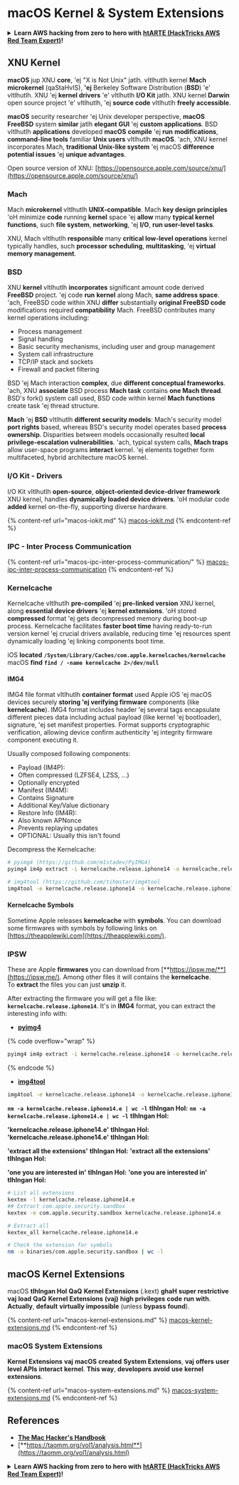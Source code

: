 # macOS Kernel & System Extensions

<details>

<summary><strong>Learn AWS hacking from zero to hero with</strong> <a href="https://training.hacktricks.xyz/courses/arte"><strong>htARTE (HackTricks AWS Red Team Expert)</strong></a><strong>!</strong></summary>

Other ways to support HackTricks:

* If you want to see your **company advertised in HackTricks** or **download HackTricks in PDF** Check the [**SUBSCRIPTION PLANS**](https://github.com/sponsors/carlospolop)!
* Get the [**official PEASS & HackTricks swag**](https://peass.creator-spring.com)
* Discover [**The PEASS Family**](https://opensea.io/collection/the-peass-family), our collection of exclusive [**NFTs**](https://opensea.io/collection/the-peass-family)
* **Join the** 💬 [**Discord group**](https://discord.gg/hRep4RUj7f) or the [**telegram group**](https://t.me/peass) or **follow** us on **Twitter** 🐦 [**@carlospolopm**](https://twitter.com/hacktricks_live)**.**
* **Share your hacking tricks by submitting PRs to the** [**HackTricks**](https://github.com/carlospolop/hacktricks) and [**HackTricks Cloud**](https://github.com/carlospolop/hacktricks-cloud) github repos.

</details>

## XNU Kernel

**macOS** jup XNU **core**, 'ej "X is Not Unix" jatlh. vItlhutlh kernel **Mach microkernel** (qaStaHvIS), **'ej** Berkeley Software Distribution (**BSD**) 'e' vItlhutlh. XNU 'ej **kernel drivers** 'e' vItlhutlh **I/O Kit** jatlh. XNU kernel **Darwin** open source project 'e' vItlhutlh, 'ej **source code** vItlhutlh **freely accessible**.

**macOS** security researcher 'ej Unix developer perspective, **macOS** **FreeBSD** system **similar** jatlh **elegant GUI** 'ej **custom applications**. BSD vItlhutlh **applications** developed **macOS** **compile** 'ej **run** **modifications**, **command-line tools** familiar **Unix users** vItlhutlh **macOS**. 'ach, XNU kernel incorporates Mach, **traditional Unix-like system** 'ej macOS **difference** **potential issues** 'ej **unique advantages**.

Open source version of XNU: [https://opensource.apple.com/source/xnu/](https://opensource.apple.com/source/xnu/)

### Mach

Mach **microkernel** vItlhutlh **UNIX-compatible**. Mach **key design principles** 'oH minimize **code** running **kernel** space 'ej **allow** many **typical kernel functions**, such **file system**, **networking**, 'ej **I/O**, **run user-level tasks**.

XNU, Mach vItlhutlh **responsible** many **critical low-level operations** kernel typically handles, such **processor scheduling**, **multitasking**, 'ej **virtual memory management**.

### BSD

XNU **kernel** vItlhutlh **incorporates** significant amount code derived **FreeBSD** project. 'ej code **run** **kernel** along Mach, **same address space**. 'ach, FreeBSD code within XNU **differ** substantially **original FreeBSD code** modifications required **compatibility** Mach. FreeBSD contributes many kernel operations including:

* Process management
* Signal handling
* Basic security mechanisms, including user and group management
* System call infrastructure
* TCP/IP stack and sockets
* Firewall and packet filtering

BSD 'ej Mach interaction **complex**, due **different conceptual frameworks**. 'ach, XNU **associate** BSD process **Mach task** contains **one Mach thread**. BSD's fork() system call used, BSD code within kernel **Mach functions** create task 'ej thread structure.

**Mach** 'ej **BSD** vItlhutlh **different security models**: Mach's security model **port rights** based, whereas BSD's security model operates based **process ownership**. Disparities between models occasionally resulted **local privilege-escalation vulnerabilities**. 'ach, typical system calls, **Mach traps** allow user-space programs **interact** kernel. 'ej elements together form multifaceted, hybrid architecture macOS kernel.

### I/O Kit - Drivers

I/O Kit vItlhutlh **open-source**, **object-oriented device-driver framework** XNU kernel, handles **dynamically loaded device drivers**. 'oH modular code **added** kernel on-the-fly, supporting diverse hardware.

{% content-ref url="macos-iokit.md" %}
[macos-iokit.md](macos-iokit.md)
{% endcontent-ref %}

### IPC - Inter Process Communication

{% content-ref url="macos-ipc-inter-process-communication/" %}
[macos-ipc-inter-process-communication](macos-ipc-inter-process-communication/)
{% endcontent-ref %}

### Kernelcache

Kernelcache vItlhutlh **pre-compiled** 'ej **pre-linked version** XNU kernel, along **essential device drivers** 'ej **kernel extensions**. 'oH stored **compressed** format 'ej gets decompressed memory during boot-up process. Kernelcache facilitates **faster boot time** having ready-to-run version kernel 'ej crucial drivers available, reducing time 'ej resources spent dynamically loading 'ej linking components boot time.

iOS **located** **`/System/Library/Caches/com.apple.kernelcaches/kernelcache`** macOS **find** **`find / -name kernelcache 2>/dev/null`**

#### IMG4

IMG4 file format vItlhutlh **container format** used Apple iOS 'ej macOS devices securely **storing 'ej verifying firmware** components (like **kernelcache**). IMG4 format includes header 'ej several tags encapsulate different pieces data including actual payload (like kernel 'ej bootloader), signature, 'ej set manifest properties. Format supports cryptographic verification, allowing device confirm authenticity 'ej integrity firmware component executing it.

Usually composed following components:

* Payload (IM4P):
* Often compressed (LZFSE4, LZSS, ...)
* Optionally encrypted
* Manifest (IM4M):
* Contains Signature
* Additional Key/Value dictionary
* Restore Info (IM4R):
* Also known APNonce
* Prevents replaying updates
* OPTIONAL: Usually this isn't found

Decompress the Kernelcache:
```bash
# pyimg4 (https://github.com/m1stadev/PyIMG4)
pyimg4 im4p extract -i kernelcache.release.iphone14 -o kernelcache.release.iphone14.e

# img4tool (https://github.com/tihmstar/img4tool
img4tool -e kernelcache.release.iphone14 -o kernelcache.release.iphone14.e
```
#### Kernelcache Symbols

Sometime Apple releases **kernelcache** with **symbols**. You can download some firmwares with symbols by following links on [https://theapplewiki.com](https://theapplewiki.com/).

### IPSW

These are Apple **firmwares** you can download from [**https://ipsw.me/**](https://ipsw.me/). Among other files it will contains the **kernelcache**.\
To **extract** the files you can just **unzip** it.

After extracting the firmware you will get a file like: **`kernelcache.release.iphone14`**. It's in **IMG4** format, you can extract the interesting info with:

* [**pyimg4**](https://github.com/m1stadev/PyIMG4)

{% code overflow="wrap" %}
```bash
pyimg4 im4p extract -i kernelcache.release.iphone14 -o kernelcache.release.iphone14.e
```
{% endcode %}

* [**img4tool**](https://github.com/tihmstar/img4tool)
```bash
img4tool -e kernelcache.release.iphone14 -o kernelcache.release.iphone14.e
```
**`nm -a kernelcache.release.iphone14.e | wc -l`**  **tlhIngan Hol:**
**`nm -a kernelcache.release.iphone14.e | wc -l`**  **tlhIngan Hol:**

**'kernelcache.release.iphone14.e'** **tlhIngan Hol:**
**'kernelcache.release.iphone14.e'** **tlhIngan Hol:**

**'extract all the extensions'** **tlhIngan Hol:**
**'extract all the extensions'** **tlhIngan Hol:**

**'one you are interested in'** **tlhIngan Hol:**
**'one you are interested in'** **tlhIngan Hol:**
```bash
# List all extensions
kextex -l kernelcache.release.iphone14.e
## Extract com.apple.security.sandbox
kextex -e com.apple.security.sandbox kernelcache.release.iphone14.e

# Extract all
kextex_all kernelcache.release.iphone14.e

# Check the extension for symbols
nm -a binaries/com.apple.security.sandbox | wc -l
```
## macOS Kernel Extensions

macOS **tlhIngan Hol** **QaQ** **Kernel Extensions** (.kext) **ghaH** **super restrictive** **vaj** **load** **QaQ** **Kernel Extensions** **(vaj)** **high privileges** **code** **run** **with**. **Actually**, **default** **virtually impossible** (unless **bypass** **found**).

{% content-ref url="macos-kernel-extensions.md" %}
[macos-kernel-extensions.md](macos-kernel-extensions.md)
{% endcontent-ref %}

### macOS System Extensions

**Kernel Extensions** **vaj** **macOS** **created** **System Extensions**, **vaj** **offers** **user level APIs** **interact** **kernel**. **This way**, **developers** **avoid** **use** **kernel extensions**.

{% content-ref url="macos-system-extensions.md" %}
[macos-system-extensions.md](macos-system-extensions.md)
{% endcontent-ref %}

## References

* [**The Mac Hacker's Handbook**](https://www.amazon.com/-/es/Charlie-Miller-ebook-dp-B004U7MUMU/dp/B004U7MUMU/ref=mt\_other?\_encoding=UTF8\&me=\&qid=)
* [**https://taomm.org/vol1/analysis.html**](https://taomm.org/vol1/analysis.html)

<details>

<summary><strong>Learn AWS hacking from zero to hero with</strong> <a href="https://training.hacktricks.xyz/courses/arte"><strong>htARTE (HackTricks AWS Red Team Expert)</strong></a><strong>!</strong></summary>

Other ways to support HackTricks:

* If you want to see your **company advertised in HackTricks** or **download HackTricks in PDF** Check the [**SUBSCRIPTION PLANS**](https://github.com/sponsors/carlospolop)!
* Get the [**official PEASS & HackTricks swag**](https://peass.creator-spring.com)
* Discover [**The PEASS Family**](https://opensea.io/collection/the-peass-family), our collection of exclusive [**NFTs**](https://opensea.io/collection/the-peass-family)
* **Join the** 💬 [**Discord group**](https://discord.gg/hRep4RUj7f) or the [**telegram group**](https://t.me/peass) or **follow** us on **Twitter** 🐦 [**@carlospolopm**](https://twitter.com/hacktricks_live)**.**
* **Share your hacking tricks by submitting PRs to the** [**HackTricks**](https://github.com/carlospolop/hacktricks) and [**HackTricks Cloud**](https://github.com/carlospolop/hacktricks-cloud) github repos.

</details>
